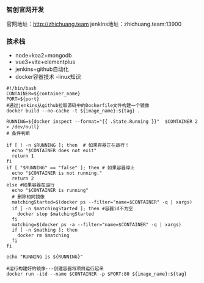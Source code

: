 ### 智创官网开发 
官网地址：http://zhichuang.team
jenkins地址：zhichuang.team:13900

### 技术栈
- node+koa2+mongodb
- vue3+vite+elementplus
- jenkins+github自动化
- docker容器技术
-linux知识

```
#!/bin/bash
CONTAINER=${container_name}
PORT=${port}
#通过jenkins从github拉取源码中的Dockerfile文件构建一个镜像
docker build --no-cache -t ${image_name}:${tag} .

RUNNING=${docker inspect --format="{{ .State.Running }}"  $CONTAINER 2 > /dev/null}
# 条件判断

if [ ! -n $RUNNING ]; then  # 如果容器正在运行！
  echo "$CONTAINER does not exit"
  return 1
fi
if [ "$RUNNING" == "false" ]; then # 如果容器停止
  echo "$CONTAINER is not running."
  return 2
else #如果容器在运行
  echo "$CONTAINER is running"
  # 删除相同镜像
  matchingStarted=$(docker ps --filter="name=$CONTAINER" -q | xargs)
  if [ -n $matchingStarted ]; then #容器id不为空
  	docker stop $matchingStarted
  fi
  matching=$(docker ps -a --filter="name=$CONTAINER" -q | xargs)
  if [ -n $mathing ]; then
  	docker rm $matching
  fi
fi

echo "RUNNING is ${RUNNING}"

#运行构建好的镜像---创建容器将项目运行起来 
docker run -itd --name $CONTAINER -p $PORT:80 ${image_name}:${tag}
```